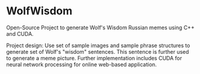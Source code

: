 # WolfWisdom
Open-Source Project to generate Wolf's Wisdom Russian memes using C++ and CUDA. 

Project design: Use set of sample images and sample phrase structures to generate set of Wolf's "wisdom" sentences. This sentence is further used to generate a meme picture.
Further implementation includes CUDA for neural network processing for online web-based application.  
